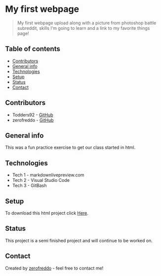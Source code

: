 # My first webpage
> My first webpage upload along with a picture from photoshop battle subreddit, skills I'm going to learn and a link to my favorite things page!

## Table of contents
* [Contributors](#contributors)
* [General info](general-info)
* [Technologies](#technologies)
* [Setup](#setup)
* [Status](#status)
* [Contact](#contact)

## Contributors
* Todders92 - [GitHub](https://github.com/Todders92)
* zerofreddo - [GitHub](https://github.com/zerofreddo)

## General info
This was a fun practice exercise to get our class started in html.

## Technologies
* Tech 1 - markdownlivepreview.com
* Tech 2 - Visual Studio Code
* Tech 3 - GitBash

## Setup
To download this html project click [Here](https://github.com/zerofreddo/my-first-webpage).

## Status
This project is a semi finished project and will continue to be worked on.

## Contact
Created by [zerofreddo](https://github.com/zerofreddo) - feel free to contact me!